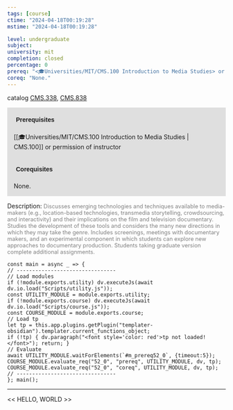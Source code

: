 ```yaml
---
tags: [course]
ctime: "2024-04-18T00:19:28"
mstime: "2024-04-18T00:19:28"

level: undergraduate
subject: 
university: mit
completion: closed
percentage: 0
prereq: "<🎓Universities/MIT/CMS.100 Introduction to Media Studies> or permission of instructor"
coreq: "None."
---
```


catalog [CMS.338](http://student.mit.edu/catalog/mCMSa.html#CMS.338), [CMS.838](http://student.mit.edu/catalog/mCMSa.html#CMS.838)

<span style="display: block; padding: 15px; background-color: rgb(100, 100, 100, 0.2);"><font id="m_prereq52_0" style="display: block; font-family: Arial, sans-serif; font-weight: bold; padding: 5px">Prerequisites</font><br><span id="prereq52_0">[[🎓Universities/MIT/CMS.100 Introduction to Media Studies | CMS.100]] or permission of instructor</span></span>
<span style="display: block; padding: 15px; background-color: rgb(100, 100, 100, 0.2);"><font id="m_coreq52_0" style="display: block; font-family: Arial, sans-serif; font-weight: bold; padding: 5px">Corequisites</font><br><span id="coreq52_0">None.</span></span>

<font style="">Description:</font>
<font style="color: grey; font-size: 0.8rem;">Discusses emerging technologies and techniques available to media-makers (e.g., location-based technologies, transmedia storytelling, crowdsourcing, and interactivity) and their implications on the film and television documentary. Studies the development of these tools and considers the many new directions in which they may take the genre. Includes screenings, meetings with documentary makers, and an experimental component in which students can explore new approaches to documentary production. Students taking graduate version complete additional assignments.</font>

```dataviewjs
const main = async _ => {
// --------------------------------
// Load modules
if (!module.exports.utility) dv.executeJs(await dv.io.load("Scripts/utility.js"));
const UTILITY_MODULE = module.exports.utility;
if (!module.exports.course) dv.executeJs(await dv.io.load("Scripts/course.js"));
const COURSE_MODULE = module.exports.course;
// Load tp
let tp = this.app.plugins.getPlugin("templater-obsidian").templater.current_functions_object;
if (!tp) { dv.paragraph("<font style='color: red'>tp not loaded!</font>"); return; }
// Evaluate
await UTILITY_MODULE.waitForElements(`#m_prereq52_0`, {timeout:5});
COURSE_MODULE.evaluate_req("52_0", "prereq", UTILITY_MODULE, dv, tp);
COURSE_MODULE.evaluate_req("52_0", "coreq", UTILITY_MODULE, dv, tp);
// --------------------------------
}; main();
```

---

<< HELLO, WORLD >>
